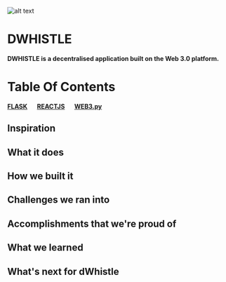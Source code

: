<!--lint disable  no-literal-urls-->


![alt text](https://cdn.discordapp.com/attachments/825403700901969931/934824961909092442/pog3.png)
# DWHISTLE 
**DWHISTLE is a decentralised application built on the Web 3.0 platform.**

# Table Of Contents
  **[FLASK](https://flask.palletsprojects.com/en/2.0.x/)**
  &emsp;
  **[REACTJS](https://reactjs.org/)**
  &emsp;
  **[WEB3.py](https://web3py.readthedocs.io/en/stable/)**

## **Inspiration**

## **What it does**

## **How we built it**

## **Challenges we ran into**

## **Accomplishments that we're proud of**

## **What we learned**

## **What's next for dWhistle**


